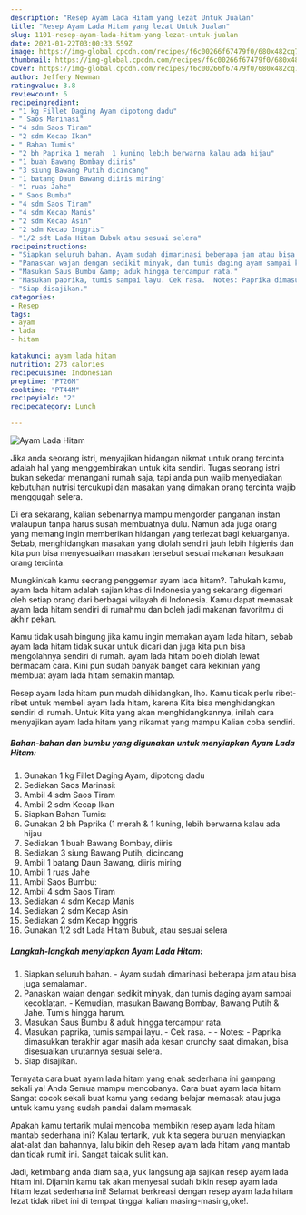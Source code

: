 ```yaml
---
description: "Resep Ayam Lada Hitam yang lezat Untuk Jualan"
title: "Resep Ayam Lada Hitam yang lezat Untuk Jualan"
slug: 1101-resep-ayam-lada-hitam-yang-lezat-untuk-jualan
date: 2021-01-22T03:00:33.559Z
image: https://img-global.cpcdn.com/recipes/f6c00266f67479f0/680x482cq70/ayam-lada-hitam-foto-resep-utama.jpg
thumbnail: https://img-global.cpcdn.com/recipes/f6c00266f67479f0/680x482cq70/ayam-lada-hitam-foto-resep-utama.jpg
cover: https://img-global.cpcdn.com/recipes/f6c00266f67479f0/680x482cq70/ayam-lada-hitam-foto-resep-utama.jpg
author: Jeffery Newman
ratingvalue: 3.8
reviewcount: 6
recipeingredient:
- "1 kg Fillet Daging Ayam dipotong dadu"
- " Saos Marinasi"
- "4 sdm Saos Tiram"
- "2 sdm Kecap Ikan"
- " Bahan Tumis"
- "2 bh Paprika 1 merah  1 kuning lebih berwarna kalau ada hijau"
- "1 buah Bawang Bombay diiris"
- "3 siung Bawang Putih dicincang"
- "1 batang Daun Bawang diiris miring"
- "1 ruas Jahe"
- " Saos Bumbu"
- "4 sdm Saos Tiram"
- "4 sdm Kecap Manis"
- "2 sdm Kecap Asin"
- "2 sdm Kecap Inggris"
- "1/2 sdt Lada Hitam Bubuk atau sesuai selera"
recipeinstructions:
- "Siapkan seluruh bahan. Ayam sudah dimarinasi beberapa jam atau bisa juga semalaman."
- "Panaskan wajan dengan sedikit minyak, dan tumis daging ayam sampai kecoklatan. Kemudian, masukan Bawang Bombay, Bawang Putih &amp; Jahe. Tumis hingga harum."
- "Masukan Saus Bumbu &amp; aduk hingga tercampur rata."
- "Masukan paprika, tumis sampai layu. Cek rasa.  Notes: Paprika dimasukkan terakhir agar masih ada kesan crunchy saat dimakan, bisa disesuaikan urutannya sesuai selera."
- "Siap disajikan."
categories:
- Resep
tags:
- ayam
- lada
- hitam

katakunci: ayam lada hitam 
nutrition: 273 calories
recipecuisine: Indonesian
preptime: "PT26M"
cooktime: "PT44M"
recipeyield: "2"
recipecategory: Lunch

---
```



![Ayam Lada Hitam](https://img-global.cpcdn.com/recipes/f6c00266f67479f0/680x482cq70/ayam-lada-hitam-foto-resep-utama.jpg)

Jika anda seorang istri, menyajikan hidangan nikmat untuk orang tercinta adalah hal yang menggembirakan untuk kita sendiri. Tugas seorang istri bukan sekedar menangani rumah saja, tapi anda pun wajib menyediakan kebutuhan nutrisi tercukupi dan masakan yang dimakan orang tercinta wajib menggugah selera.

Di era  sekarang, kalian sebenarnya mampu mengorder panganan instan walaupun tanpa harus susah membuatnya dulu. Namun ada juga orang yang memang ingin memberikan hidangan yang terlezat bagi keluarganya. Sebab, menghidangkan masakan yang diolah sendiri jauh lebih higienis dan kita pun bisa menyesuaikan masakan tersebut sesuai makanan kesukaan orang tercinta. 



Mungkinkah kamu seorang penggemar ayam lada hitam?. Tahukah kamu, ayam lada hitam adalah sajian khas di Indonesia yang sekarang digemari oleh setiap orang dari berbagai wilayah di Indonesia. Kamu dapat memasak ayam lada hitam sendiri di rumahmu dan boleh jadi makanan favoritmu di akhir pekan.

Kamu tidak usah bingung jika kamu ingin memakan ayam lada hitam, sebab ayam lada hitam tidak sukar untuk dicari dan juga kita pun bisa mengolahnya sendiri di rumah. ayam lada hitam boleh diolah lewat bermacam cara. Kini pun sudah banyak banget cara kekinian yang membuat ayam lada hitam semakin mantap.

Resep ayam lada hitam pun mudah dihidangkan, lho. Kamu tidak perlu ribet-ribet untuk membeli ayam lada hitam, karena Kita bisa menghidangkan sendiri di rumah. Untuk Kita yang akan menghidangkannya, inilah cara menyajikan ayam lada hitam yang nikamat yang mampu Kalian coba sendiri.

<!--inarticleads1-->

##### Bahan-bahan dan bumbu yang digunakan untuk menyiapkan Ayam Lada Hitam:

1. Gunakan 1 kg Fillet Daging Ayam, dipotong dadu
1. Sediakan  Saos Marinasi:
1. Ambil 4 sdm Saos Tiram
1. Ambil 2 sdm Kecap Ikan
1. Siapkan  Bahan Tumis:
1. Gunakan 2 bh Paprika (1 merah &amp; 1 kuning, lebih berwarna kalau ada hijau
1. Sediakan 1 buah Bawang Bombay, diiris
1. Sediakan 3 siung Bawang Putih, dicincang
1. Ambil 1 batang Daun Bawang, diiris miring
1. Ambil 1 ruas Jahe
1. Ambil  Saos Bumbu:
1. Ambil 4 sdm Saos Tiram
1. Sediakan 4 sdm Kecap Manis
1. Sediakan 2 sdm Kecap Asin
1. Sediakan 2 sdm Kecap Inggris
1. Gunakan 1/2 sdt Lada Hitam Bubuk, atau sesuai selera




<!--inarticleads2-->

##### Langkah-langkah menyiapkan Ayam Lada Hitam:

1. Siapkan seluruh bahan. - Ayam sudah dimarinasi beberapa jam atau bisa juga semalaman.
1. Panaskan wajan dengan sedikit minyak, dan tumis daging ayam sampai kecoklatan. - Kemudian, masukan Bawang Bombay, Bawang Putih &amp; Jahe. Tumis hingga harum.
1. Masukan Saus Bumbu &amp; aduk hingga tercampur rata.
1. Masukan paprika, tumis sampai layu. - Cek rasa. -  - Notes: - Paprika dimasukkan terakhir agar masih ada kesan crunchy saat dimakan, bisa disesuaikan urutannya sesuai selera.
1. Siap disajikan.




Ternyata cara buat ayam lada hitam yang enak sederhana ini gampang sekali ya! Anda Semua mampu mencobanya. Cara buat ayam lada hitam Sangat cocok sekali buat kamu yang sedang belajar memasak atau juga untuk kamu yang sudah pandai dalam memasak.

Apakah kamu tertarik mulai mencoba membikin resep ayam lada hitam mantab sederhana ini? Kalau tertarik, yuk kita segera buruan menyiapkan alat-alat dan bahannya, lalu bikin deh Resep ayam lada hitam yang mantab dan tidak rumit ini. Sangat taidak sulit kan. 

Jadi, ketimbang anda diam saja, yuk langsung aja sajikan resep ayam lada hitam ini. Dijamin kamu tak akan menyesal sudah bikin resep ayam lada hitam lezat sederhana ini! Selamat berkreasi dengan resep ayam lada hitam lezat tidak ribet ini di tempat tinggal kalian masing-masing,oke!.

